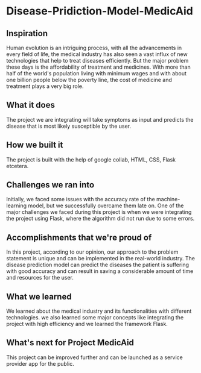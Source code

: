 # Disease-Pridiction-Model-MedicAid

## Inspiration
Human evolution is an intriguing process, with all the advancements in every field of life, the medical industry has also seen a vast influx of new technologies that help to treat diseases efficiently. But the major problem these days is the affordability of treatment and medicines. With more than half of the world's population living with minimum wages and with about one billion people below the poverty line, the cost of medicine and treatment plays a very big role.


## What it does
The project we are integrating will take symptoms as input and predicts the disease that is most likely susceptible by the user.

## How we built it
The project is built with the help of google collab, HTML, CSS, Flask etcetera.

## Challenges we ran into
Initially, we faced some issues with the accuracy rate of the machine-learning model, but we successfully overcame them late on. One of the major challenges we faced during this project is when we were integrating the project using Flask, where the algorithm did not run due to some errors.

## Accomplishments that we're proud of
In this project, according to our opinion, our approach to the problem statement is unique and can be implemented in the real-world industry. The disease prediction model can predict the diseases the patient is suffering with good accuracy and can result in saving a considerable amount of time and resources for the user.

## What we learned
We learned about the medical industry and its functionalities with different technologies.
we also learned some major concepts like integrating the project with high efficiency and we learned the framework Flask.

## What's next for Project MedicAid
This project can be improved further and can be launched as a service provider app for the public.
